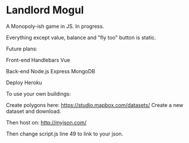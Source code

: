 # Landlord Mogul
A Monopoly-ish game in JS. In progress.

Everything except value, balance and "fly too" button is static.

Future plans:

Front-end
    Handlebars
    Vue
    
Back-end
    Node.js
    Express 
    MongoDB

Deploy
    Heroku

To use your own buildings:

Create polygons here: 
https://studio.mapbox.com/datasets/
Create a new dataset and download.

Then host on: http://myjson.com/

Then change script.js line 49 to link to your json.
